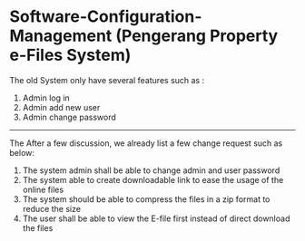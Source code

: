 
# Software-Configuration-Management (Pengerang Property e-Files System)

The old System only have several features such as :
 1. Admin log in
 2. Admin add new user
 3. Admin change password


_________________________________________________________________________________________________________________________________________

The After a few discussion, we already list a few change request such as below:

  1. The system admin shall be able to change admin and user password
  2. The system able to create downloadable link to ease the usage of the online files
  3. The system should be able to compress the files in a zip format to reduce the size
  4. The user shall be able to view the E-file first instead of direct download the files

